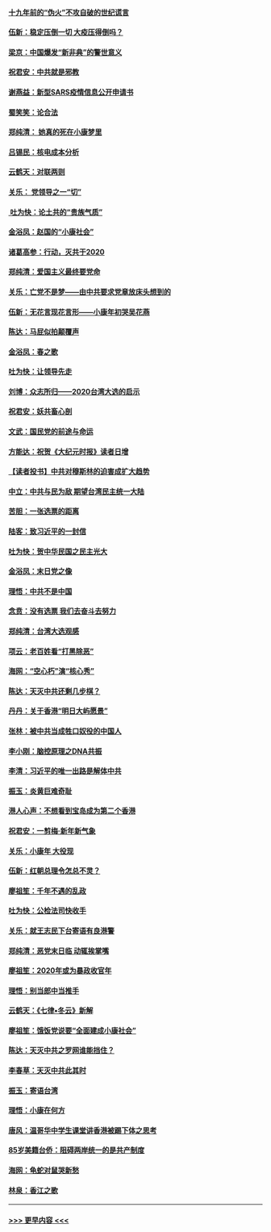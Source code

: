 #### [十九年前的“伪火”不攻自破的世纪谎言](../pages/nsc993/n11813238.md?t=01230055) 
#### [伍新：稳定压倒一切 大疫压得倒吗？](../pages/nsc993/n11812634.md?t=01230055) 
#### [梁京：中国爆发“新非典”的警世意义](../pages/nsc993/n11812554.md?t=01230055) 
#### [祝君安：中共就是邪教](../pages/nsc993/n11812431.md?t=01230055) 
#### [谢燕益：新型SARS疫情信息公开申请书](../pages/nsc993/n11808840.md?t=01230055) 
#### [蜀笑笑：论合法](../pages/nsc993/n11808064.md?t=01230055) 
#### [郑纯清： 她真的死在小康梦里](../pages/nsc993/n11806623.md?t=01230055) 
#### [吕锡民：核电成本分析](../pages/nsc993/n11806284.md?t=01230055) 
#### [云鹤天：对联两则](../pages/nsc993/n11805957.md?t=01230055) 
#### [关乐： 党领导之一“切”](../pages/nsc993/n11804505.md?t=01230055) 
#### [ 吐为快：论土共的“贵族气质”](../pages/nsc993/n11804490.md?t=01230055) 
#### [金浴凤：赵国的“小康社会”](../pages/nsc993/n11804452.md?t=01230055) 
#### [诸葛高参：行动，灭共于2020](../pages/nsc993/n11804120.md?t=01230055) 
#### [郑纯清：爱国主义最终要党命](../pages/nsc993/n11802197.md?t=01230055) 
#### [关乐：亡党不是梦——由中共要求党章放床头想到的](../pages/nsc993/n11802156.md?t=01230055) 
#### [伍新：无花言现花言形——小康年初哭吴花燕](../pages/nsc993/n11800044.md?t=01230055) 
#### [陈达：马屁似拍颠覆声](../pages/nsc993/n11800010.md?t=01230055) 
#### [金浴凤：春之歌](../pages/nsc993/n11797687.md?t=01230055) 
#### [吐为快：让领导先走](../pages/nsc993/n11797512.md?t=01230055) 
#### [刘博：众志所归——2020台湾大选的启示](../pages/nsc993/n11796878.md?t=01230055) 
#### [祝君安：妖共畜心剖](../pages/nsc993/n11794273.md?t=01230055) 
#### [文武：国民党的前途与命运](../pages/nsc993/n11794198.md?t=01230055) 
#### [方能达：祝贺《大纪元时报》读者日增](../pages/nsc993/n11793807.md?t=01230055) 
#### [【读者投书】中共对穆斯林的迫害成扩大趋势](../pages/nsc993/n11791371.md?t=01230055) 
#### [中立：中共与民为敌 期望台湾民主统一大陆](../pages/nsc993/n11790392.md?t=01230055) 
#### [苦胆：一张选票的距离](../pages/nsc993/n11788914.md?t=01230055) 
#### [陆客：致习近平的一封信](../pages/nsc993/n11788867.md?t=01230055) 
#### [吐为快：贺中华民国之民主光大](../pages/nsc993/n11788618.md?t=01230055) 
#### [金浴凤：末日党之像](../pages/nsc993/n11787475.md?t=01230055) 
#### [理悟：中共不是中国](../pages/nsc993/n11787463.md?t=01230055) 
#### [念贲：没有选票  我们去奋斗去努力](../pages/nsc993/n11787398.md?t=01230055) 
#### [郑纯清：台湾大选观感](../pages/nsc993/n11786210.md?t=01230055) 
#### [项云：老百姓看“打黑除恶”](../pages/nsc993/n11785398.md?t=01230055) 
#### [海网：“空心朽”演“核心秀”](../pages/nsc993/n11783874.md?t=01230055) 
#### [陈达：天灭中共还剩几步棋？](../pages/nsc993/n11783719.md?t=01230055) 
#### [丹丹：关于香港“明日大屿愿景”](../pages/nsc993/n11783273.md?t=01230055) 
#### [张林：被中共当成牲口奴役的中国人](../pages/nsc993/n11782397.md?t=01230055) 
#### [李小刚：脑控原理之DNA共振](../pages/nsc993/n11780962.md?t=01230055) 
#### [李清：习近平的唯一出路是解体中共](../pages/nsc993/n11780866.md?t=01230055) 
#### [振玉：炎黄巨难奇耻](../pages/nsc993/n11779632.md?t=01230055) 
#### [港人心声：不想看到宝岛成为第二个香港](../pages/nsc993/n11778817.md?t=01230055) 
#### [祝君安：一剪梅‧新年新气象](../pages/nsc993/n11776340.md?t=01230055) 
#### [关乐：小康年 大役现](../pages/nsc993/n11774213.md?t=01230055) 
#### [伍新：红朝总理令怎总不灵？](../pages/nsc993/n11770813.md?t=01230055) 
#### [廖祖笙：千年不遇的乱政](../pages/nsc993/n11770373.md?t=01230055) 
#### [吐为快：公检法司快收手](../pages/nsc993/n11770359.md?t=01230055) 
#### [关乐：就王志民下台寄语有良港警](../pages/nsc993/n11769903.md?t=01230055) 
#### [郑纯清：恶党末日临 动辄挨掌嘴](../pages/nsc993/n11769356.md?t=01230055) 
#### [廖祖笙：2020年或为暴政收官年](../pages/nsc993/n11768216.md?t=01230055) 
#### [理悟：别当郎中当推手](../pages/nsc993/n11768243.md?t=01230055) 
#### [云鹤天：《七律▪冬云》新解](../pages/nsc993/n11768204.md?t=01230055) 
#### [廖祖笙：饿饭党说要“全面建成小康社会”](../pages/nsc993/n11767482.md?t=01230055) 
#### [陈达：天灭中共之罗网谁能挡住？](../pages/nsc993/n11767465.md?t=01230055) 
#### [李春草：天灭中共此其时](../pages/nsc993/n11767452.md?t=01230055) 
#### [振玉：寄语台湾](../pages/nsc993/n11767432.md?t=01230055) 
#### [理悟：小康在何方](../pages/nsc993/n11767394.md?t=01230055) 
#### [唐风：温哥华中学生课堂讲香港被踢下体之思考](../pages/nsc993/n11766848.md?t=01230055) 
#### [85岁美籍台侨：阻碍两岸统一的是共产制度](../pages/nsc993/n11765043.md?t=01230055) 
#### [海网：龟蛇对鼠哭新愁](../pages/nsc993/n11764895.md?t=01230055) 
#### [林泉：香江之歌](../pages/nsc993/n11764415.md?t=01230055) 

----
#### [ >>> 更早内容 <<< ](../indexes/nsc993-earlier.md)
